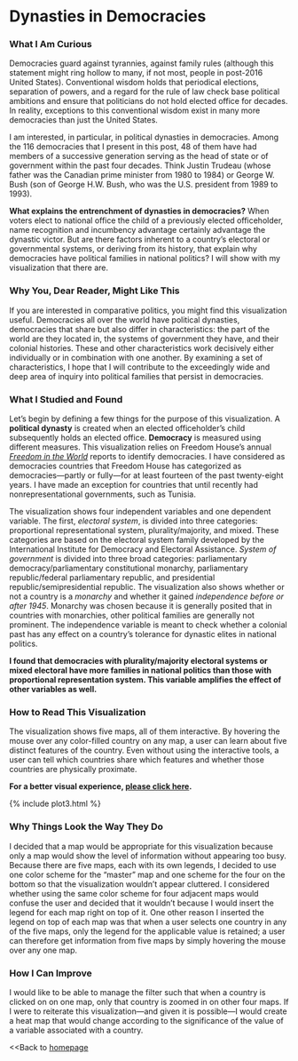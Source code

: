 # Dynasties in Democracies

### What I Am Curious
Democracies guard against tyrannies, against family rules (although this statement might ring hollow to many, if not most, people in post-2016 United States). Conventional wisdom holds that periodical elections, separation of powers, and a regard for the rule of law check base political ambitions and ensure that politicians do not hold elected office for decades. In reality, exceptions to this conventional wisdom exist in many more democracies than just the United States. 

I am interested, in particular, in political dynasties in democracies. Among the 116 democracies that I present in this post, 48 of them have had members of a successive generation serving as the head of state or of government within the past four decades. Think Justin Trudeau (whose father was the Canadian prime minister from 1980 to 1984) or George W. Bush (son of George H.W. Bush, who was the U.S. president from 1989 to 1993).

<b>What explains the entrenchment of dynasties in democracies?</b> When voters elect to national office the child of a previously elected officeholder, name recognition and incumbency advantage certainly advantage the dynastic victor. But are there factors inherent to a country’s electoral or governmental systems, or deriving from its history, that explain why democracies have political families in national politics? I will show with my visualization that there are.

### Why You, Dear Reader, Might Like This
If you are interested in comparative politics, you might find this visualization useful. Democracies all over the world have political dynasties, democracies that share but also differ in characteristics: the part of the world are they located in, the systems of government they have, and their colonial histories. These and other characteristics work decisively either individually or in combination with one another. By examining a set of characteristics, I hope that I will contribute to the exceedingly wide and deep area of inquiry into political families that persist in democracies.

### What I Studied and Found
Let’s begin by defining a few things for the purpose of this visualization. A <b>political dynasty</b> is created when an elected officeholder’s child subsequently holds an elected office. <b>Democracy</b> is measured using different measures. This visualization relies on Freedom House’s annual <i>[Freedom in the World](https://freedomhouse.org/report-types/freedom-world)</i> reports to identify democracies. I have considered as democracies countries that Freedom House has categorized as democracies—partly or fully—for at least fourteen of the past twenty-eight years. I have made an exception for countries that until recently had nonrepresentational governments, such as Tunisia. 

The visualization shows four independent variables and one dependent variable. The first, <i>electoral system</i>, is divided into three categories: proportional representational system, plurality/majority, and mixed. These categories are based on the electoral system family developed by the International Institute for Democracy and Electoral Assistance. <i>System of government</i> is divided into three broad categories: parliamentary democracy/parliamentary constitutional monarchy, parliamentary republic/federal parliamentary republic, and presidential republic/semipresidential republic. The visualization also shows whether or not a country is a <i>monarchy</i> and whether it gained <i>independence before or after 1945</i>. Monarchy was chosen because it is generally posited that in countries with monarchies, other political families are generally not prominent. The independence variable is meant to check whether a colonial past has any effect on a country’s tolerance for dynastic elites in national politics.

<b>I found that democracies with plurality/majority electoral systems or mixed electoral have more families in national politics than those with proportional representation system. This variable amplifies the effect of other variables as well.</b>

### How to Read This Visualization

The visualization shows five maps, all of them interactive. By hovering the mouse over any color-filled country on any map, a user can learn about five distinct features of the country. Even without using the interactive tools, a user can tell which countries share which features and whether those countries are physically proximate.

<b>For a better visual experience, [please click here](https://public.tableau.com/profile/sumit.poudyal#!/vizhome/Portfolio_43/OriginalDashboard).</b>

{% include plot3.html %}

### Why Things Look the Way They Do

I decided that a map would be appropriate for this visualization because only a map would show the level of information without appearing too busy. Because there are five maps, each with its own legends, I decided to use one color scheme for the “master” map and one scheme for the four on the bottom so that the visualization wouldn’t appear cluttered. I considered whether using the same color scheme for four adjacent maps would confuse the user and decided that it wouldn’t because I would insert the legend for each map right on top of it. One other reason I inserted the legend on top of each map was that when a user selects one country in any of the five maps, only the legend for the applicable value is retained; a user can therefore get information from five maps by simply hovering the mouse over any one map.

### How I Can Improve

I would like to be able to manage the filter such that when a country is clicked on on one map, only that country is zoomed in on other four maps. If I were to reiterate this visualization—and given it is possible—I would create a heat map that would change according to the significance of the value of a variable associated with a country. 

<<Back to [homepage](https://spoudyal1989.github.io/datavizsample)

